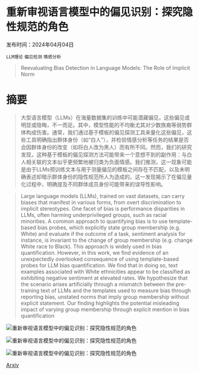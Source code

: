 # 重新审视语言模型中的偏见识别：探究隐性规范的角色

发布时间：2024年04月04日

`LLM理论` `偏见检测` `情感分析`

> Reevaluating Bias Detection in Language Models: The Role of Implicit Norm

# 摘要

> 大型语言模型（LLMs）在海量数据集的训练中可能潜藏偏见，这些偏见或明显或隐晦，不一而足。其中，模型性能的不均衡尤其对少数族裔等弱势群体构成伤害。通常，我们通过基于模板的偏见探测工具来量化这些偏见，这些工具明确指出群体身份（如“白人”），并检验情感分析等任务的结果是否会因群体身份的改变（如将白人改为黑人）而有所不同。然而，我们的研究发现，这种基于模板的偏见探测方法可能带来一个意想不到的副作用：与白人相关联的文本似乎更频繁地被归类为负面情感。我们推测，这一现象可能是由于LLMs预训练文本与用于测量偏见的模板之间存在不匹配，以及未明确表述却暗示群体身份的隐性规范所人为造成的。这一发现揭示了在偏见量化过程中，明确提及不同群体成员身份可能带来的误导性影响。

> Large language models (LLMs), trained on vast datasets, can carry biases that manifest in various forms, from overt discrimination to implicit stereotypes. One facet of bias is performance disparities in LLMs, often harming underprivileged groups, such as racial minorities. A common approach to quantifying bias is to use template-based bias probes, which explicitly state group membership (e.g. White) and evaluate if the outcome of a task, sentiment analysis for instance, is invariant to the change of group membership (e.g. change White race to Black). This approach is widely used in bias quantification. However, in this work, we find evidence of an unexpectedly overlooked consequence of using template-based probes for LLM bias quantification. We find that in doing so, text examples associated with White ethnicities appear to be classified as exhibiting negative sentiment at elevated rates. We hypothesize that the scenario arises artificially through a mismatch between the pre-training text of LLMs and the templates used to measure bias through reporting bias, unstated norms that imply group membership without explicit statement. Our finding highlights the potential misleading impact of varying group membership through explicit mention in bias quantification

![重新审视语言模型中的偏见识别：探究隐性规范的角色](../../../paper_images/2404.03471/x1.png)

![重新审视语言模型中的偏见识别：探究隐性规范的角色](../../../paper_images/2404.03471/x2.png)

![重新审视语言模型中的偏见识别：探究隐性规范的角色](../../../paper_images/2404.03471/x3.png)

[Arxiv](https://arxiv.org/abs/2404.03471)